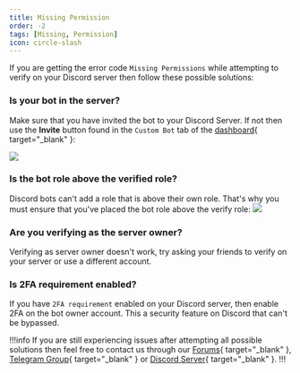 ```yaml
---
title: Missing Permission
order: -2
tags: [Missing, Permission]
icon: circle-slash
---
```

If you are getting the error code `Missing Permissions` while attempting to verify on your Discord server then follow these possible solutions:

### Is your bot in the server?
Make sure that you have invited the bot to your Discord Server. If not then use the **Invite** button found in the `Custom Bot` tab of the [dashboard](https://restorecord.com/dashboard/custombots){ target="_blank" }:

![]("/static/Troubleshooting/MissingPermission/inviteBot.png")

### Is the bot role above the verified role?
Discord bots can't add a role that is above their own role. That's why you must ensure that you've placed the bot role above the verify role:
![]("/static/ServerSetup/role.png")

### Are you verifying as the server owner?
Verifying as server owner doesn't work, try asking your friends to verify on your server or use a different account.

### Is 2FA requirement enabled?
If you have `2FA requirement` enabled on your Discord server, then enable 2FA on the bot owner account. This a security feature on Discord that can't be bypassed.

!!!info
If you are still experiencing issues after attempting all possible solutions then feel free to contact us through our [Forums](https://community.restorecord.com/){ target="_blank" }, [Telegram Group](https://t.me/restorecord){ target="_blank" } or [Discord Server](https://discord.gg/restorebot){ target="_blank" }.
!!!


